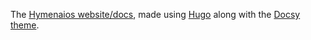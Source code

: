 The [Hymenaios website/docs](https://hymenaios.io), made using [Hugo](https://github.com/gohugoio/hugo) along with the [Docsy theme](https://github.com/google/docsy).
